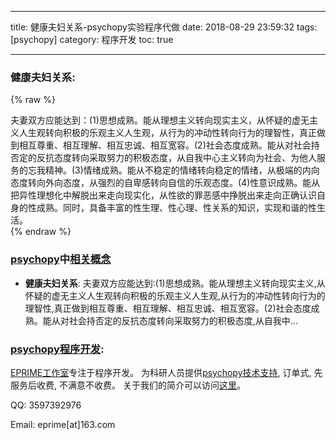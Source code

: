
---
title: 健康夫妇关系-psychopy实验程序代做
date: 2018-08-29 23:59:32
tags: [psychopy]
category: 程序开发
toc: true

---



<span></span>
<!-- more -->



### 健康夫妇关系:

{% raw %}
<div class="p1">夫妻双方应能达到：(1)思想成熟。能从理想主义转向现实主义，从怀疑的虚无主义人生观转向积极的乐观主义人生观，从行为的冲动性转向行为的理智性，真正做到相互尊重、相互理解、相互忠诚、相互宽容。(2)社会态度成熟。能从对社会持否定的反抗态度转向采取努力的积极态度，从自我中心主义转向为社会、为他人服务的忘我精神。(3)情绪成熟。能从不稳定的情绪转向稳定的情绪，从极端的内向态度转向外向态度，从强烈的自卑感转向自信的乐观态度。(4)性意识成熟。能从把异性理想化中解脱出来走向现实化，从性欲的罪恶感中挣脱出来走向正确认识自身的性成熟。同时，具备丰富的性生理、性心理、性关系的知识，实现和谐的性生活。</div>
{% endraw %}



### [psychopy](/tags/psychopy/)中[相关概念](/categories/程序开发)

- **健康夫妇关系**: 夫妻双方应能达到:(1)思想成熟。能从理想主义转向现实主义,从怀疑的虚无主义人生观转向积极的乐观主义人生观,从行为的冲动性转向行为的理智性,真正做到相互尊重、相互理解、相互忠诚、相互宽容。(2)社会态度成熟。能从对社会持否定的反抗态度转向采取努力的积极态度,从自我中...




### [psychopy](/tags/psychopy/)[程序开发](/categories/程序开发/):
[EPRIME工作室](http://eprime.cn/)专注于程序开发。
为科研人员提供[psychopy技术支持](http://eprime.cn/2018/08/17/关于EPRIME工作室/), 订单式, 先服务后收费, 不满意不收费。
关于我们的简介可以访问[这里](http://eprime.cn/2018/08/17/关于EPRIME工作室/)。

QQ: 3597392976

Email: eprime[at]163.com



